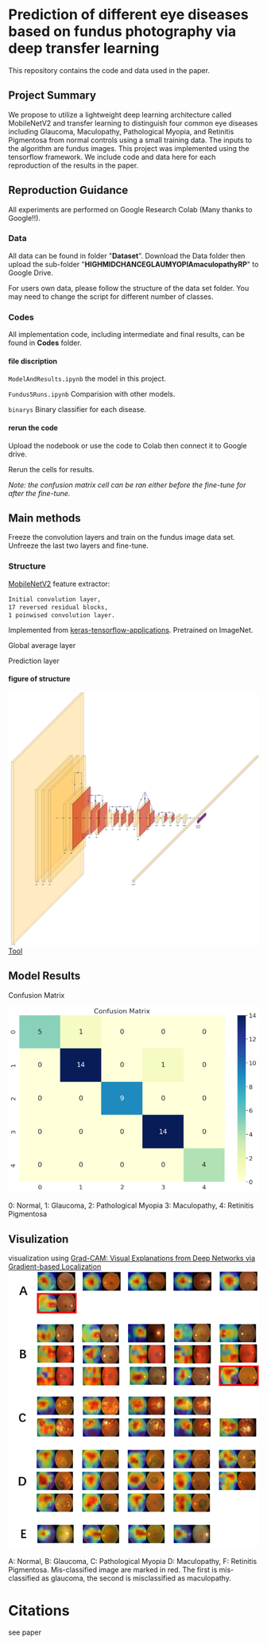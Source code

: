 # Prediction of different eye diseases based on fundus photography via deep transfer learning
This repository contains the code and data used in the paper.
## Project Summary
We propose to utilize a lightweight deep learning architecture called MobileNetV2 and transfer learning to distinguish four common eye diseases including Glaucoma, Maculopathy, Pathological Myopia, and Retinitis Pigmentosa from normal controls using a small training data. The inputs to the algorithm are fundus images. This project was implemented using the tensorflow framework. We include code and data here for each reproduction of the results in the paper.  

## Reproduction Guidance
All experiments are performed on Google Research Colab (Many thanks to Google!!).

### Data 
All data can be found in folder "**Dataset**". Download the Data folder then upload the sub-folder "**HIGHMIDCHANCEGLAUMYOPIAmaculopathyRP**" to Google Drive.

For users own data, please follow the structure of the data set folder. You may need to change the script for different number of classes. 

### Codes
All implementation code, including intermediate and final results, can be found in **Codes** folder.

#### file discription
`ModelAndResults.ipynb` the model in this project.

`Fundus5Runs.ipynb` Comparision with other models.

`binarys` Binary classifier for each disease.




#### rerun the code
Upload the nodebook or use the code to Colab then connect it to Google drive.

Rerun the cells for results.

*Note: the confusion matrix cell can be ran either before the fine-tune for after the fine-tune.*

## Main methods
Freeze the convolution layers and train on the fundus image data set.
Unfreeze the last two layers and fine-tune.
### Structure
[MobileNetV2](https://ieeexplore.ieee.org/document/8578572) feature extractor: 

    Initial convolution layer, 
    17 reversed residual blocks,
    1 poinwised convolution layer.
   Implemented  from [keras-tensorflow-applications](https://www.tensorflow.org/api_docs/python/tf/keras/applications/MobileNetV2). Pretrained on ImageNet.

Global average layer

Prediction layer



#### figure of structure
![image](https://github.com/gcowen/fundusimageclassification/blob/master/IMG/Stucture2.jpg)
[Tool](https://github.com/HarisIqbal88/PlotNeuralNet)

## Model Results
Confusion Matrix

![image](https://github.com/gcowen/fundusimageclassification/blob/master/IMG/Picture2.png)

0: Normal, 1: Glaucoma, 2: Pathological Myopia 3: Maculopathy, 4: Retinitis Pigmentosa
## Visulization
visualization using [Grad-CAM: Visual Explanations from Deep Networks via Gradient-based Localization](https://ieeexplore.ieee.org/document/8237336)
![image](https://github.com/gcowen/fundusimageclassification/blob/master/IMG/Picture1.png)

A: Normal, B: Glaucoma, C: Pathological Myopia D: Maculopathy, F: Retinitis Pigmentosa.
Mis-classified image are marked in red. The first is mis-classified as glaucoma, the second is misclassified as maculopathy.

# Citations
see paper

